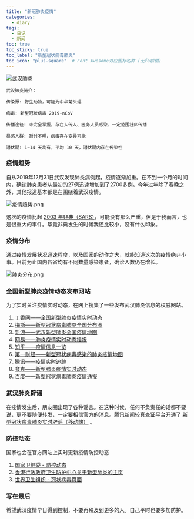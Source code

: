```yaml
---
title: "新冠肺炎疫情"
categories:
  - diary
tags:
  - 日记
  - 新闻
toc: true
toc_sticky: true
toc_label: "新型冠状病毒肺炎"
toc_icon: "plus-square"  # Font Awesome对应图标名称 (无fa前缀)
---
```

![武汉肺炎][1]

```
武汉肺炎简介：

传染源: 野生动物，可能为中华菊头蝠

病毒: 新型冠状病毒 2019-nCoV

传播途径: 未完全掌握，存在人传人、医务人员感染、一定范围社区传播

易感人群: 暂时不明，病毒存在变异可能

潜伏期: 1~14 天均有，平均 10 天，潜伏期内存在传染性
```
### 疫情趋势
自从2019年12月31日武汉发现肺炎病例起，疫情逐渐加重。在不到一个月的时间内，确诊肺炎患者从最初的27例迅速增加到了2700多例。今年过年除了春晚之外，其他报道基本都是在围绕着武汉疫情。

![疫情趋势.png][2]

这次的疫情比起 [2003 年非典（SARS）][3]，可能没有那么严重，但是于我而言，也是很重大的事件。毕竟非典发生的时候我还比较小，没有什么印象。

### 疫情分布
通过疫情发展状况迅速程度，以及国家的动作之大，就能知道这次的疫情绝非小事。目前为止国内各省均有不同数量感染患者，确诊人数仍在增长。

![肺炎分布.png][4]

### 全国新型肺炎疫情动态发布网站
为了实时关注疫情实时动态，在网上搜集了一些发布武汉肺炎信息的权威网站。

 1. [丁香网——全国新型肺炎疫情实时动态][5]
 2. [梅斯——新型冠状病毒肺炎全国分布图][6]
 3. [新浪——武汉新型肺炎全国疫情地图][7]
 4. [网易——肺炎疫情实时动态播报][8]
 5. [知乎——疫情信息一览][9]
 6. [第一财经——新型冠状病毒感染的肺炎疫情地图][10]
 7. [腾讯——疫情实时追踪][11]
 8. [夸克——新型肺炎疫情实时动态][12]
 9. [百度——新型冠状病毒肺炎疫情通报][13]

### 武汉肺炎辟谣
在疫情发生后，朋友圈出现了各种谣言。在这种时候，任何不负责任的话都不要说，更不要随便转发，一定要相信官方的消息。腾讯新闻较真查证平台开通了 [新型冠状病毒肺炎实时辟谣（移动端）][14] 。

### 防控动态
国家也会在官方网站上实时更新疫情防控动态
 1. [国家卫健委 - 防控动态][15]
 2. [香港行政政府卫生防护中心关于新型肺炎的主页][16]
 3. [世界卫生组织 - 冠状病毒页面][17]

### 写在最后
希望武汉疫情早日得到控制，不要再殃及到更多的人。自己平时也要多加防护。


  [1]: https://cdn.jsdelivr.net/gh/sunete/imghost/img20201211190446.png
  [2]: https://cdn.jsdelivr.net/gh/sunete/imghost/img20201211190549.png
  [3]: https://baike.baidu.com/item/SARS事件
  [4]: https://cdn.jsdelivr.net/gh/sunete/imghost/img20201211191023.png
  [5]: https://3g.dxy.cn/newh5/view/pneumonia
  [6]: http://m.medsci.cn/wh.asp
  [7]: https://news.sina.cn/zt_d/yiqing0121
  [8]: https://news.163.com/special/epidemic/
  [9]: https://www.zhihu.com/special/19681091
  [10]: https://m.yicai.com/news/100476965.html
  [11]: https://news.qq.com/zt2020/page/feiyan.htm
  [12]: https://broccoli.uc.cn/apps/pneumonia/routes/index
  [13]: https://voice.baidu.com/act/newpneumonia/newpneumonia
  [14]: https://vp.fact.qq.com/home?from=timeline&isappinstalled=0
  [15]: http://www.nhc.gov.cn/xcs/fkdt/list_gzbd.shtml
  [16]: https://www.chp.gov.hk/tc/features/102465.html
  [17]: https://www.who.int/zh/health-topics/coronavirus/coronavirus
  
